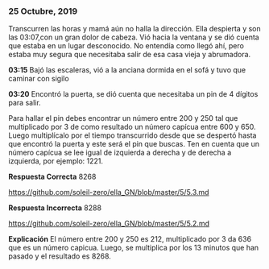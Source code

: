 ###  25 Octubre, 2019

Transcurren las horas y mamá aún no halla la dirección. Ella despierta y son las 03:07,con un gran dolor de cabeza. Vió hacia la ventana y se dió cuenta que estaba en un lugar desconocido. No entendía como llegó ahí, pero estaba muy segura que necesitaba salir de esa casa vieja y abrumadora.

**03:15** Bajó las escaleras, vió a la anciana dormida en el sofá y tuvo que caminar con sigilo

**03:20** Encontró la puerta, se dió cuenta que necesitaba un pin de 4 dígitos para salir.

Para hallar el pin debes encontrar un número entre 200 y 250 tal que multiplicado por 3 de como resultado un número capícua entre 600 y 650. Luego multiplícalo por el tiempo transcurrido desde que se despertó hasta que encontró la puerta y este será el pin que buscas. Ten en cuenta que un número capícua se lee igual de izquierda a derecha y de derecha a izquierda, por ejemplo: 1221.

**Respuesta Correcta** 8268

https://github.com/soleil-zero/ella_GN/blob/master/5/5.3.md

**Respuesta Incorrecta**  8288

https://github.com/soleil-zero/ella_GN/blob/master/5/5.2.md


**Explicación** El número entre 200 y 250 es 212, multiplicado por 3 da 636 que es un número capicua. Luego, se multiplica por los 13 minutos que han pasado y el resultado es 8268.

